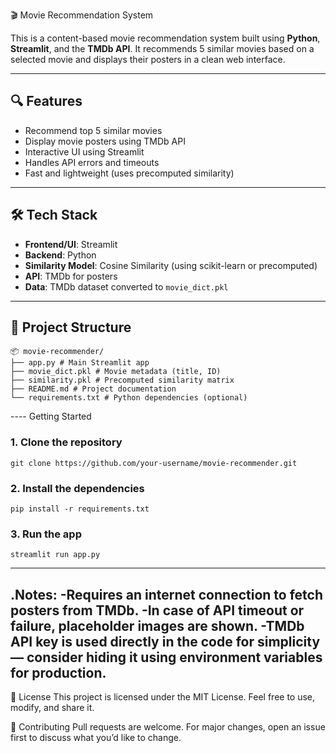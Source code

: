 🎬 Movie Recommendation System

This is a content-based movie recommendation system built using **Python**, **Streamlit**, and the **TMDb API**. It recommends 5 similar movies based on a selected movie and displays their posters in a clean web interface.

---

## 🔍 Features

- Recommend top 5 similar movies
- Display movie posters using TMDb API
- Interactive UI using Streamlit
- Handles API errors and timeouts
- Fast and lightweight (uses precomputed similarity)

---

## 🛠️ Tech Stack

- **Frontend/UI**: Streamlit
- **Backend**: Python
- **Similarity Model**: Cosine Similarity (using scikit-learn or precomputed)
- **API**: TMDb for posters
- **Data**: TMDb dataset converted to `movie_dict.pkl`

---

## 📁 Project Structure
```
📦 movie-recommender/
├── app.py # Main Streamlit app
├── movie_dict.pkl # Movie metadata (title, ID)
├── similarity.pkl # Precomputed similarity matrix
├── README.md # Project documentation
└── requirements.txt # Python dependencies (optional)

```

---- Getting Started

### 1. Clone the repository

```
git clone https://github.com/your-username/movie-recommender.git
```

### 2. Install the dependencies
```
pip install -r requirements.txt
```



### 3. Run the app
```
streamlit run app.py
```
---
.Notes:
-Requires an internet connection to fetch posters from TMDb.
-In case of API timeout or failure, placeholder images are shown.
-TMDb API key is used directly in the code for simplicity — consider hiding it using environment variables for production.
---
📜 License
This project is licensed under the MIT License. Feel free to use, modify, and share it.

🤝 Contributing
Pull requests are welcome. For major changes, open an issue first to discuss what you’d like to change.

